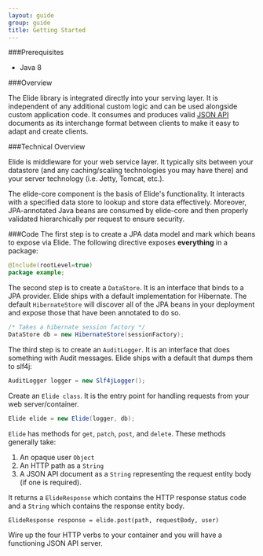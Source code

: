 ```yaml
---
layout: guide
group: guide
title: Getting Started
---
```

###Prerequisites

* Java 8

###Overview

The Elide library is integrated directly into your serving layer. It is independent of any additional custom logic and can be used alongside custom application code. It consumes and produces valid [JSON API](http://jsonapi.org) documents as its interchange format between clients to make it easy to adapt and create clients.

###Technical Overview

Elide is middleware for your web service layer. It typically sits between your datastore (and any caching/scaling technologies you may have there) and your server technology (i.e. Jetty, Tomcat, etc.).

The elide-core component is the basis of Elide's functionality. It interacts with a specified data store to lookup and store data effectively. Moreover, JPA-annotated Java beans are consumed by elide-core and then properly validated hierarchically per request to ensure security.

###Code
The first step is to create a JPA data model and mark which beans to expose via Elide.  The following directive exposes **everything** in a package:  

```java
@Include(rootLevel=true)
package example;
```

The second step is to create a `DataStore`.   It is an interface that binds to a JPA provider.  Elide ships with a default implementation for Hibernate.  The default `HibernateStore` will discover all of the JPA beans in your deployment and expose those that have been annotated to do so.

```java
/* Takes a hibernate session factory */
DataStore db = new HibernateStore(sessionFactory);
```

The third step is to create an `AuditLogger`.   It is an interface that does something with Audit messages.  Elide ships with a default that dumps them to slf4j:

```java
AuditLogger logger = new Slf4jLogger();
```

Create an `Elide class`.  It is the entry point for handling requests from your web server/container.  

```java
Elide elide = new Elide(logger, db);
```

`Elide` has methods for `get`, `patch`, `post`, and `delete`.  These methods generally take:

1. An opaque user `Object`
1. An HTTP path as a `String`
1. A JSON API document as a `String` representing the request entity body (if one is required).

It returns a `ElideResponse` which contains the HTTP response status code and a `String` which contains the response entity body.

```
ElideResponse response = elide.post(path, requestBody, user)
```

Wire up the four HTTP verbs to your container and you will have a functioning JSON API server.
